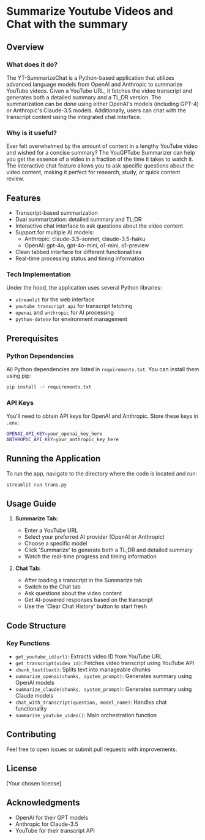 # Summarize Youtube Videos and Chat with the summary

## Overview

### What does it do?

The YT-SummarizeChat is a Python-based application that utilizes advanced language models from OpenAI and Anthropic to summarize YouTube videos. Given a YouTube URL, it fetches the video transcript and generates both a detailed summary and a TL;DR version. The summarization can be done using either OpenAI's models (including GPT-4) or Anthropic's Claude-3.5 models. Additionally, users can chat with the transcript content using the integrated chat interface.

### Why is it useful?

Ever felt overwhelmed by the amount of content in a lengthy YouTube video and wished for a concise summary? The YouGPTube Summarizer can help you get the essence of a video in a fraction of the time it takes to watch it. The interactive chat feature allows you to ask specific questions about the video content, making it perfect for research, study, or quick content review.

## Features

- Transcript-based summarization
- Dual summarization: detailed summary and TL;DR
- Interactive chat interface to ask questions about the video content
- Support for multiple AI models:
  - Anthropic: claude-3.5-sonnet, claude-3.5-haiku
  - OpenAI: gpt-4o, gpt-4o-mini, o1-mini, o1-preview
- Clean tabbed interface for different functionalities
- Real-time processing status and timing information

### Tech Implementation

Under the hood, the application uses several Python libraries:
- `streamlit` for the web interface
- `youtube_transcript_api` for transcript fetching
- `openai` and `anthropic` for AI processing
- `python-dotenv` for environment management

## Prerequisites

### Python Dependencies

All Python dependencies are listed in `requirements.txt`. You can install them using pip:

```bash
pip install -r requirements.txt
```

### API Keys

You'll need to obtain API keys for OpenAI and Anthropic. Store these keys in `.env`:

```bash
OPENAI_API_KEY=your_openai_key_here
ANTHROPIC_API_KEY=your_anthropic_key_here
```

## Running the Application

To run the app, navigate to the directory where the code is located and run:

```bash
streamlit run trans.py
```

## Usage Guide

1. **Summarize Tab:**
   - Enter a YouTube URL
   - Select your preferred AI provider (OpenAI or Anthropic)
   - Choose a specific model
   - Click 'Summarize' to generate both a TL;DR and detailed summary
   - Watch the real-time progress and timing information

2. **Chat Tab:**
   - After loading a transcript in the Summarize tab
   - Switch to the Chat tab
   - Ask questions about the video content
   - Get AI-powered responses based on the transcript
   - Use the 'Clear Chat History' button to start fresh

## Code Structure

### Key Functions

- `get_youtube_id(url)`: Extracts video ID from YouTube URL
- `get_transcript(video_id)`: Fetches video transcript using YouTube API
- `chunk_text(text)`: Splits text into manageable chunks
- `summarize_openai(chunks, system_prompt)`: Generates summary using OpenAI models
- `summarize_claude(chunks, system_prompt)`: Generates summary using Claude models
- `chat_with_transcript(question, model_name)`: Handles chat functionality
- `summarize_youtube_video()`: Main orchestration function

## Contributing

Feel free to open issues or submit pull requests with improvements.

## License

[Your chosen license]

## Acknowledgments

- OpenAI for their GPT models
- Anthropic for Claude-3.5
- YouTube for their transcript API
